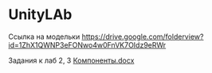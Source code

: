 # UnityLAb

Ссылка на модельки https://drive.google.com/folderview?id=1ZhX1QWNP3eFONwo4w0FnVK7OIdz9eRWr

Задания к лаб 2, 3
[Компоненты.docx](https://github.com/Calcifer08/UnityLAb/files/10254733/default.docx)
